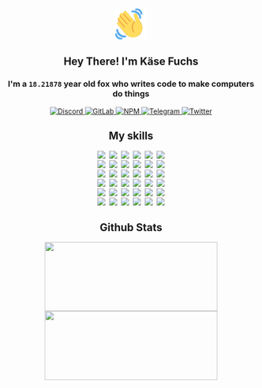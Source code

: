 <div><p align=center><img src=./resources/images/wave.gif width=64px height=64px></p><h2 align=center>Hey There! I'm Käse Fuchs</h2><h3 align=center>I'm a <code>18.21878</code> year old fox who writes code to make computers do things</h3><p align=center><a href=https://discord.com/users/507526681125322772><img alt=Discord src="https://img.shields.io/badge/Discord-5865F2?logo=discord&logoColor=white&style=flat-square#f5d3436b3456c374d6b87a9fd40f062b"> </a><a href=https://gitlab.com/kasefuchs><img alt=GitLab src="https://img.shields.io/badge/GitLab-330F63?logo=gitlab&logoColor=white&style=flat-square#f5d3436b3456c374d6b87a9fd40f062b"> </a><a href=https://npmjs.com/~kasefuchs><img alt=NPM src="https://img.shields.io/badge/NPM-CB3837?logo=npm&logoColor=white&style=flat-square#f5d3436b3456c374d6b87a9fd40f062b"> </a><a href=https://t.me/kasefuchs><img alt=Telegram src="https://img.shields.io/badge/Telegram-2CA5E0?logo=telegram&logoColor=white&style=flat-square#f5d3436b3456c374d6b87a9fd40f062b"> </a><a href=https://twitter.com/kasefuchs><img alt=Twitter src="https://img.shields.io/badge/Twitter-1DA1F2?logo=twitter&logoColor=white&style=flat-square#f5d3436b3456c374d6b87a9fd40f062b"></a></p><h2 align=center>My skills</h2><p align=center><a href=https://aws.amazon.com/ ><picture><source srcset="https://skillicons.dev/icons?i=aws&theme=dark#f5d3436b3456c374d6b87a9fd40f062b" media="(prefers-color-scheme: dark)"><source srcset="https://skillicons.dev/icons?i=aws&theme=light#f5d3436b3456c374d6b87a9fd40f062b" media="(prefers-color-scheme: light), (prefers-color-scheme: no-preference)"><img src="https://skillicons.dev/icons?i=aws&theme=light#f5d3436b3456c374d6b87a9fd40f062b"></picture></a>&nbsp;&nbsp;<a href=https://en.wikipedia.org/wiki/Bash_(Unix_shell)><picture><source srcset="https://skillicons.dev/icons?i=bash&theme=dark#f5d3436b3456c374d6b87a9fd40f062b" media="(prefers-color-scheme: dark)"><source srcset="https://skillicons.dev/icons?i=bash&theme=light#f5d3436b3456c374d6b87a9fd40f062b" media="(prefers-color-scheme: light), (prefers-color-scheme: no-preference)"><img src="https://skillicons.dev/icons?i=bash&theme=light#f5d3436b3456c374d6b87a9fd40f062b"></picture></a>&nbsp;&nbsp;<a href=https://discord.com/developers/docs><picture><source srcset="https://skillicons.dev/icons?i=bots&theme=dark#f5d3436b3456c374d6b87a9fd40f062b" media="(prefers-color-scheme: dark)"><source srcset="https://skillicons.dev/icons?i=bots&theme=light#f5d3436b3456c374d6b87a9fd40f062b" media="(prefers-color-scheme: light), (prefers-color-scheme: no-preference)"><img src="https://skillicons.dev/icons?i=bots&theme=light#f5d3436b3456c374d6b87a9fd40f062b"></picture></a>&nbsp;&nbsp;<a href=https://www.cloudflare.com/ ><picture><source srcset="https://skillicons.dev/icons?i=cloudflare&theme=dark#f5d3436b3456c374d6b87a9fd40f062b" media="(prefers-color-scheme: dark)"><source srcset="https://skillicons.dev/icons?i=cloudflare&theme=light#f5d3436b3456c374d6b87a9fd40f062b" media="(prefers-color-scheme: light), (prefers-color-scheme: no-preference)"><img src="https://skillicons.dev/icons?i=cloudflare&theme=light#f5d3436b3456c374d6b87a9fd40f062b"></picture></a>&nbsp;&nbsp;<a href=https://en.wikipedia.org/wiki/CSS><picture><source srcset="https://skillicons.dev/icons?i=css&theme=dark#f5d3436b3456c374d6b87a9fd40f062b" media="(prefers-color-scheme: dark)"><source srcset="https://skillicons.dev/icons?i=css&theme=light#f5d3436b3456c374d6b87a9fd40f062b" media="(prefers-color-scheme: light), (prefers-color-scheme: no-preference)"><img src="https://skillicons.dev/icons?i=css&theme=light#f5d3436b3456c374d6b87a9fd40f062b"></picture></a>&nbsp;&nbsp;<a href=https://www.docker.com/ ><picture><source srcset="https://skillicons.dev/icons?i=docker&theme=dark#f5d3436b3456c374d6b87a9fd40f062b" media="(prefers-color-scheme: dark)"><source srcset="https://skillicons.dev/icons?i=docker&theme=light#f5d3436b3456c374d6b87a9fd40f062b" media="(prefers-color-scheme: light), (prefers-color-scheme: no-preference)"><img src="https://skillicons.dev/icons?i=docker&theme=light#f5d3436b3456c374d6b87a9fd40f062b"></picture></a><br><a href=https://www.electronjs.org/ ><picture><source srcset="https://skillicons.dev/icons?i=electron&theme=dark#f5d3436b3456c374d6b87a9fd40f062b" media="(prefers-color-scheme: dark)"><source srcset="https://skillicons.dev/icons?i=electron&theme=light#f5d3436b3456c374d6b87a9fd40f062b" media="(prefers-color-scheme: light), (prefers-color-scheme: no-preference)"><img src="https://skillicons.dev/icons?i=electron&theme=light#f5d3436b3456c374d6b87a9fd40f062b"></picture></a>&nbsp;&nbsp;<a href=https://expressjs.com/ ><picture><source srcset="https://skillicons.dev/icons?i=express&theme=dark#f5d3436b3456c374d6b87a9fd40f062b" media="(prefers-color-scheme: dark)"><source srcset="https://skillicons.dev/icons?i=express&theme=light#f5d3436b3456c374d6b87a9fd40f062b" media="(prefers-color-scheme: light), (prefers-color-scheme: no-preference)"><img src="https://skillicons.dev/icons?i=express&theme=light#f5d3436b3456c374d6b87a9fd40f062b"></picture></a>&nbsp;&nbsp;<a href=https://www.figma.com/ ><picture><source srcset="https://skillicons.dev/icons?i=figma&theme=dark#f5d3436b3456c374d6b87a9fd40f062b" media="(prefers-color-scheme: dark)"><source srcset="https://skillicons.dev/icons?i=figma&theme=light#f5d3436b3456c374d6b87a9fd40f062b" media="(prefers-color-scheme: light), (prefers-color-scheme: no-preference)"><img src="https://skillicons.dev/icons?i=figma&theme=light#f5d3436b3456c374d6b87a9fd40f062b"></picture></a>&nbsp;&nbsp;<a href=https://firebase.google.com/ ><picture><source srcset="https://skillicons.dev/icons?i=firebase&theme=dark#f5d3436b3456c374d6b87a9fd40f062b" media="(prefers-color-scheme: dark)"><source srcset="https://skillicons.dev/icons?i=firebase&theme=light#f5d3436b3456c374d6b87a9fd40f062b" media="(prefers-color-scheme: light), (prefers-color-scheme: no-preference)"><img src="https://skillicons.dev/icons?i=firebase&theme=light#f5d3436b3456c374d6b87a9fd40f062b"></picture></a>&nbsp;&nbsp;<a href=https://flask.palletsprojects.com/ ><picture><source srcset="https://skillicons.dev/icons?i=flask&theme=dark#f5d3436b3456c374d6b87a9fd40f062b" media="(prefers-color-scheme: dark)"><source srcset="https://skillicons.dev/icons?i=flask&theme=light#f5d3436b3456c374d6b87a9fd40f062b" media="(prefers-color-scheme: light), (prefers-color-scheme: no-preference)"><img src="https://skillicons.dev/icons?i=flask&theme=light#f5d3436b3456c374d6b87a9fd40f062b"></picture></a>&nbsp;&nbsp;<a href=https://cloud.google.com/ ><picture><source srcset="https://skillicons.dev/icons?i=gcp&theme=dark#f5d3436b3456c374d6b87a9fd40f062b" media="(prefers-color-scheme: dark)"><source srcset="https://skillicons.dev/icons?i=gcp&theme=light#f5d3436b3456c374d6b87a9fd40f062b" media="(prefers-color-scheme: light), (prefers-color-scheme: no-preference)"><img src="https://skillicons.dev/icons?i=gcp&theme=light#f5d3436b3456c374d6b87a9fd40f062b"></picture></a><br><a href=https://git-scm.com/ ><picture><source srcset="https://skillicons.dev/icons?i=git&theme=dark#f5d3436b3456c374d6b87a9fd40f062b" media="(prefers-color-scheme: dark)"><source srcset="https://skillicons.dev/icons?i=git&theme=light#f5d3436b3456c374d6b87a9fd40f062b" media="(prefers-color-scheme: light), (prefers-color-scheme: no-preference)"><img src="https://skillicons.dev/icons?i=git&theme=light#f5d3436b3456c374d6b87a9fd40f062b"></picture></a>&nbsp;&nbsp;<a href=https://github.com/ ><picture><source srcset="https://skillicons.dev/icons?i=github&theme=dark#f5d3436b3456c374d6b87a9fd40f062b" media="(prefers-color-scheme: dark)"><source srcset="https://skillicons.dev/icons?i=github&theme=light#f5d3436b3456c374d6b87a9fd40f062b" media="(prefers-color-scheme: light), (prefers-color-scheme: no-preference)"><img src="https://skillicons.dev/icons?i=github&theme=light#f5d3436b3456c374d6b87a9fd40f062b"></picture></a>&nbsp;&nbsp;<a href=https://gitlab.com/ ><picture><source srcset="https://skillicons.dev/icons?i=gitlab&theme=dark#f5d3436b3456c374d6b87a9fd40f062b" media="(prefers-color-scheme: dark)"><source srcset="https://skillicons.dev/icons?i=gitlab&theme=light#f5d3436b3456c374d6b87a9fd40f062b" media="(prefers-color-scheme: light), (prefers-color-scheme: no-preference)"><img src="https://skillicons.dev/icons?i=gitlab&theme=light#f5d3436b3456c374d6b87a9fd40f062b"></picture></a>&nbsp;&nbsp;<a href=https://www.heroku.com/ ><picture><source srcset="https://skillicons.dev/icons?i=heroku&theme=dark#f5d3436b3456c374d6b87a9fd40f062b" media="(prefers-color-scheme: dark)"><source srcset="https://skillicons.dev/icons?i=heroku&theme=light#f5d3436b3456c374d6b87a9fd40f062b" media="(prefers-color-scheme: light), (prefers-color-scheme: no-preference)"><img src="https://skillicons.dev/icons?i=heroku&theme=light#f5d3436b3456c374d6b87a9fd40f062b"></picture></a>&nbsp;&nbsp;<a href=https://en.wikipedia.org/wiki/HTML><picture><source srcset="https://skillicons.dev/icons?i=html&theme=dark#f5d3436b3456c374d6b87a9fd40f062b" media="(prefers-color-scheme: dark)"><source srcset="https://skillicons.dev/icons?i=html&theme=light#f5d3436b3456c374d6b87a9fd40f062b" media="(prefers-color-scheme: light), (prefers-color-scheme: no-preference)"><img src="https://skillicons.dev/icons?i=html&theme=light#f5d3436b3456c374d6b87a9fd40f062b"></picture></a>&nbsp;&nbsp;<a href=https://en.wikipedia.org/wiki/JavaScript><picture><source srcset="https://skillicons.dev/icons?i=js&theme=dark#f5d3436b3456c374d6b87a9fd40f062b" media="(prefers-color-scheme: dark)"><source srcset="https://skillicons.dev/icons?i=js&theme=light#f5d3436b3456c374d6b87a9fd40f062b" media="(prefers-color-scheme: light), (prefers-color-scheme: no-preference)"><img src="https://skillicons.dev/icons?i=js&theme=light#f5d3436b3456c374d6b87a9fd40f062b"></picture></a><br><a href=https://en.wikipedia.org/wiki/Linux><picture><source srcset="https://skillicons.dev/icons?i=linux&theme=dark#f5d3436b3456c374d6b87a9fd40f062b" media="(prefers-color-scheme: dark)"><source srcset="https://skillicons.dev/icons?i=linux&theme=light#f5d3436b3456c374d6b87a9fd40f062b" media="(prefers-color-scheme: light), (prefers-color-scheme: no-preference)"><img src="https://skillicons.dev/icons?i=linux&theme=light#f5d3436b3456c374d6b87a9fd40f062b"></picture></a>&nbsp;&nbsp;<a href=https://mui.com/ ><picture><source srcset="https://skillicons.dev/icons?i=materialui&theme=dark#f5d3436b3456c374d6b87a9fd40f062b" media="(prefers-color-scheme: dark)"><source srcset="https://skillicons.dev/icons?i=materialui&theme=light#f5d3436b3456c374d6b87a9fd40f062b" media="(prefers-color-scheme: light), (prefers-color-scheme: no-preference)"><img src="https://skillicons.dev/icons?i=materialui&theme=light#f5d3436b3456c374d6b87a9fd40f062b"></picture></a>&nbsp;&nbsp;<a href=https://en.wikipedia.org/wiki/Markdown><picture><source srcset="https://skillicons.dev/icons?i=md&theme=dark#f5d3436b3456c374d6b87a9fd40f062b" media="(prefers-color-scheme: dark)"><source srcset="https://skillicons.dev/icons?i=md&theme=light#f5d3436b3456c374d6b87a9fd40f062b" media="(prefers-color-scheme: light), (prefers-color-scheme: no-preference)"><img src="https://skillicons.dev/icons?i=md&theme=light#f5d3436b3456c374d6b87a9fd40f062b"></picture></a>&nbsp;&nbsp;<a href=https://www.mongodb.com/ ><picture><source srcset="https://skillicons.dev/icons?i=mongodb&theme=dark#f5d3436b3456c374d6b87a9fd40f062b" media="(prefers-color-scheme: dark)"><source srcset="https://skillicons.dev/icons?i=mongodb&theme=light#f5d3436b3456c374d6b87a9fd40f062b" media="(prefers-color-scheme: light), (prefers-color-scheme: no-preference)"><img src="https://skillicons.dev/icons?i=mongodb&theme=light#f5d3436b3456c374d6b87a9fd40f062b"></picture></a>&nbsp;&nbsp;<a href=https://www.mysql.com/ ><picture><source srcset="https://skillicons.dev/icons?i=mysql&theme=dark#f5d3436b3456c374d6b87a9fd40f062b" media="(prefers-color-scheme: dark)"><source srcset="https://skillicons.dev/icons?i=mysql&theme=light#f5d3436b3456c374d6b87a9fd40f062b" media="(prefers-color-scheme: light), (prefers-color-scheme: no-preference)"><img src="https://skillicons.dev/icons?i=mysql&theme=light#f5d3436b3456c374d6b87a9fd40f062b"></picture></a>&nbsp;&nbsp;<a href=https://nextjs.org/ ><picture><source srcset="https://skillicons.dev/icons?i=nextjs&theme=dark#f5d3436b3456c374d6b87a9fd40f062b" media="(prefers-color-scheme: dark)"><source srcset="https://skillicons.dev/icons?i=nextjs&theme=light#f5d3436b3456c374d6b87a9fd40f062b" media="(prefers-color-scheme: light), (prefers-color-scheme: no-preference)"><img src="https://skillicons.dev/icons?i=nextjs&theme=light#f5d3436b3456c374d6b87a9fd40f062b"></picture></a><br><a href=https://nodejs.org/en/ ><picture><source srcset="https://skillicons.dev/icons?i=nodejs&theme=dark#f5d3436b3456c374d6b87a9fd40f062b" media="(prefers-color-scheme: dark)"><source srcset="https://skillicons.dev/icons?i=nodejs&theme=light#f5d3436b3456c374d6b87a9fd40f062b" media="(prefers-color-scheme: light), (prefers-color-scheme: no-preference)"><img src="https://skillicons.dev/icons?i=nodejs&theme=light#f5d3436b3456c374d6b87a9fd40f062b"></picture></a>&nbsp;&nbsp;<a href=https://www.postgresql.org/ ><picture><source srcset="https://skillicons.dev/icons?i=postgres&theme=dark#f5d3436b3456c374d6b87a9fd40f062b" media="(prefers-color-scheme: dark)"><source srcset="https://skillicons.dev/icons?i=postgres&theme=light#f5d3436b3456c374d6b87a9fd40f062b" media="(prefers-color-scheme: light), (prefers-color-scheme: no-preference)"><img src="https://skillicons.dev/icons?i=postgres&theme=light#f5d3436b3456c374d6b87a9fd40f062b"></picture></a>&nbsp;&nbsp;<a href=https://learn.microsoft.com/en-us/powershell/ ><picture><source srcset="https://skillicons.dev/icons?i=powershell&theme=dark#f5d3436b3456c374d6b87a9fd40f062b" media="(prefers-color-scheme: dark)"><source srcset="https://skillicons.dev/icons?i=powershell&theme=light#f5d3436b3456c374d6b87a9fd40f062b" media="(prefers-color-scheme: light), (prefers-color-scheme: no-preference)"><img src="https://skillicons.dev/icons?i=powershell&theme=light#f5d3436b3456c374d6b87a9fd40f062b"></picture></a>&nbsp;&nbsp;<a href=https://www.python.org/ ><picture><source srcset="https://skillicons.dev/icons?i=py&theme=dark#f5d3436b3456c374d6b87a9fd40f062b" media="(prefers-color-scheme: dark)"><source srcset="https://skillicons.dev/icons?i=py&theme=light#f5d3436b3456c374d6b87a9fd40f062b" media="(prefers-color-scheme: light), (prefers-color-scheme: no-preference)"><img src="https://skillicons.dev/icons?i=py&theme=light#f5d3436b3456c374d6b87a9fd40f062b"></picture></a>&nbsp;&nbsp;<a href=https://www.raspberrypi.org/ ><picture><source srcset="https://skillicons.dev/icons?i=raspberrypi&theme=dark#f5d3436b3456c374d6b87a9fd40f062b" media="(prefers-color-scheme: dark)"><source srcset="https://skillicons.dev/icons?i=raspberrypi&theme=light#f5d3436b3456c374d6b87a9fd40f062b" media="(prefers-color-scheme: light), (prefers-color-scheme: no-preference)"><img src="https://skillicons.dev/icons?i=raspberrypi&theme=light#f5d3436b3456c374d6b87a9fd40f062b"></picture></a>&nbsp;&nbsp;<a href=https://reactjs.org/ ><picture><source srcset="https://skillicons.dev/icons?i=react&theme=dark#f5d3436b3456c374d6b87a9fd40f062b" media="(prefers-color-scheme: dark)"><source srcset="https://skillicons.dev/icons?i=react&theme=light#f5d3436b3456c374d6b87a9fd40f062b" media="(prefers-color-scheme: light), (prefers-color-scheme: no-preference)"><img src="https://skillicons.dev/icons?i=react&theme=light#f5d3436b3456c374d6b87a9fd40f062b"></picture></a><br><a href=https://redux.js.org/ ><picture><source srcset="https://skillicons.dev/icons?i=redux&theme=dark#f5d3436b3456c374d6b87a9fd40f062b" media="(prefers-color-scheme: dark)"><source srcset="https://skillicons.dev/icons?i=redux&theme=light#f5d3436b3456c374d6b87a9fd40f062b" media="(prefers-color-scheme: light), (prefers-color-scheme: no-preference)"><img src="https://skillicons.dev/icons?i=redux&theme=light#f5d3436b3456c374d6b87a9fd40f062b"></picture></a>&nbsp;&nbsp;<a href=https://en.wikipedia.org/wiki/Regular_expression><picture><source srcset="https://skillicons.dev/icons?i=regex&theme=dark#f5d3436b3456c374d6b87a9fd40f062b" media="(prefers-color-scheme: dark)"><source srcset="https://skillicons.dev/icons?i=regex&theme=light#f5d3436b3456c374d6b87a9fd40f062b" media="(prefers-color-scheme: light), (prefers-color-scheme: no-preference)"><img src="https://skillicons.dev/icons?i=regex&theme=light#f5d3436b3456c374d6b87a9fd40f062b"></picture></a>&nbsp;&nbsp;<a href=https://en.wikipedia.org/wiki/Sass_(stylesheet_language)><picture><source srcset="https://skillicons.dev/icons?i=sass&theme=dark#f5d3436b3456c374d6b87a9fd40f062b" media="(prefers-color-scheme: dark)"><source srcset="https://skillicons.dev/icons?i=sass&theme=light#f5d3436b3456c374d6b87a9fd40f062b" media="(prefers-color-scheme: light), (prefers-color-scheme: no-preference)"><img src="https://skillicons.dev/icons?i=sass&theme=light#f5d3436b3456c374d6b87a9fd40f062b"></picture></a>&nbsp;&nbsp;<a href=https://www.typescriptlang.org/ ><picture><source srcset="https://skillicons.dev/icons?i=ts&theme=dark#f5d3436b3456c374d6b87a9fd40f062b" media="(prefers-color-scheme: dark)"><source srcset="https://skillicons.dev/icons?i=ts&theme=light#f5d3436b3456c374d6b87a9fd40f062b" media="(prefers-color-scheme: light), (prefers-color-scheme: no-preference)"><img src="https://skillicons.dev/icons?i=ts&theme=light#f5d3436b3456c374d6b87a9fd40f062b"></picture></a>&nbsp;&nbsp;<a href=https://unity.com/ ><picture><source srcset="https://skillicons.dev/icons?i=unity&theme=dark#f5d3436b3456c374d6b87a9fd40f062b" media="(prefers-color-scheme: dark)"><source srcset="https://skillicons.dev/icons?i=unity&theme=light#f5d3436b3456c374d6b87a9fd40f062b" media="(prefers-color-scheme: light), (prefers-color-scheme: no-preference)"><img src="https://skillicons.dev/icons?i=unity&theme=light#f5d3436b3456c374d6b87a9fd40f062b"></picture></a>&nbsp;&nbsp;<a href=https://workers.cloudflare.com/ ><picture><source srcset="https://skillicons.dev/icons?i=workers&theme=dark#f5d3436b3456c374d6b87a9fd40f062b" media="(prefers-color-scheme: dark)"><source srcset="https://skillicons.dev/icons?i=workers&theme=light#f5d3436b3456c374d6b87a9fd40f062b" media="(prefers-color-scheme: light), (prefers-color-scheme: no-preference)"><img src="https://skillicons.dev/icons?i=workers&theme=light#f5d3436b3456c374d6b87a9fd40f062b"></picture></a><br></p><h2 align=center>Github Stats</h2><p align=center><picture><source srcset="https://github-readme-stats-kasefuchs.vercel.app/api/?count_private=true&hide_border=true&hide_rank=true&line_height=20&hide_title=true&username=Kasefuchs&theme=dark#f5d3436b3456c374d6b87a9fd40f062b" media="(prefers-color-scheme: dark)"><source srcset="https://github-readme-stats-kasefuchs.vercel.app/api/?count_private=true&hide_border=true&hide_rank=true&line_height=20&hide_title=true&username=Kasefuchs&theme=light#f5d3436b3456c374d6b87a9fd40f062b" media="(prefers-color-scheme: light), (prefers-color-scheme: no-preference)"><img align=middle width=350 height=140 src="https://github-readme-stats-kasefuchs.vercel.app/api/?count_private=true&hide_border=true&hide_rank=true&line_height=20&hide_title=true&username=Kasefuchs&theme=light#f5d3436b3456c374d6b87a9fd40f062b"></picture><picture><source srcset="https://github-readme-stats-kasefuchs.vercel.app/api/top-langs/?count_private=true&hide_border=true&layout=compact&username=Kasefuchs&theme=dark#f5d3436b3456c374d6b87a9fd40f062b" media="(prefers-color-scheme: dark)"><source srcset="https://github-readme-stats-kasefuchs.vercel.app/api/top-langs/?count_private=true&hide_border=true&layout=compact&username=Kasefuchs&theme=light#f5d3436b3456c374d6b87a9fd40f062b" media="(prefers-color-scheme: light), (prefers-color-scheme: no-preference)"><img align=middle width=350 height=140 src="https://github-readme-stats-kasefuchs.vercel.app/api/top-langs/?count_private=true&hide_border=true&layout=compact&username=Kasefuchs&theme=light#f5d3436b3456c374d6b87a9fd40f062b"></picture></p><img src="https://hit.yhype.me/github/profile?user_id=64592097#f5d3436b3456c374d6b87a9fd40f062b" alt=""></div>